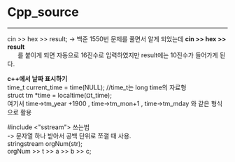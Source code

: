 # Cpp_source

---
cin >> hex >> result;
-> 백준 1550번 문제를 풀면서 알게 되었는데 <b>cin >> hex >> result</b> <br>
&nbsp; &nbsp; &nbsp; 를 붙이게 되면 자동으로 16진수로 입력하였지만 result에는 10진수가 들어가게 된다.

<p>
  <b>c++에서 날짜 표시하기</b> <br>
  time_t current_time = time(NULL); //time_t는 long time의 자료형 <br>
   struct tm *time = localtime(&current_time); <br>
  여기서 time->tm_year +1900 , time->tm_mon+1 , time->tm_mday 와 같은 형식으로 활용
</p>

<p>
  #include <"sstream"> 쓰는법 <br>
  -> 문자열 하나 받아서 공백 단위로 쪼갤 때 사용. <br>
  stringstream orgNum(str); <br>
  orgNum >> t >> a >> b >> c; <br>
</p>
